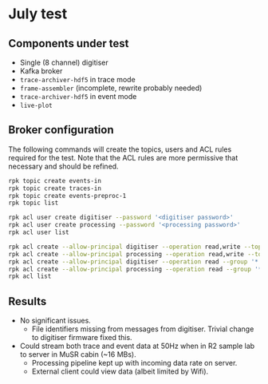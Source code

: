 # July test

## Components under test

- Single (8 channel) digitiser
- Kafka broker
- `trace-archiver-hdf5` in trace mode
- `frame-assembler` (incomplete, rewrite probably needed)
- `trace-archiver-hdf5` in event mode
- `live-plot`

## Broker configuration

The following commands will create the topics, users and ACL rules required for the test.
Note that the ACL rules are more permissive that necessary and should be refined.

```sh
rpk topic create events-in
rpk topic create traces-in
rpk topic create events-preproc-1
rpk topic list

rpk acl user create digitiser --password '<digitiser password>'
rpk acl user create processing --password '<processing password>'
rpk acl user list

rpk acl create --allow-principal digitiser --operation read,write --topic '*'
rpk acl create --allow-principal processing --operation read,write --topic '*'
rpk acl create --allow-principal digitiser --operation read --group '*'
rpk acl create --allow-principal processing --operation read --group '*'
rpk acl list
```

## Results

- No significant issues.
   - File identifiers missing from messages from digitiser. Trivial change to digitiser firmware fixed this.
- Could stream both trace and event data at 50Hz when in R2 sample lab to server in MuSR cabin (~16 MBs).
   - Processing pipeline kept up with incoming data rate on server.
   - External client could view data (albeit limited by Wifi).
